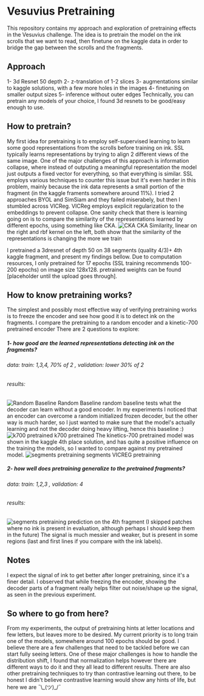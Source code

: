 # Vesuvius Pretraining

This repository contains my approach and exploration of pretraining effects in the Vesuvius challenge. The idea is to pretrain the model on the ink scrolls that we want to read, then finetune on the kaggle data in order to bridge the gap between the scrolls and the fragments.


## Approach
1- 3d Resnet 50 depth
2- z-translation of 1-2 slices
3- augmentations similar to kaggle solutions, with a few more holes in the images
4- finetuning on smaller output sizes
5- inference without outer edges
Technically, you can pretrain any models of your choice, I found 3d resnets to be good/easy enough to use. 
## How to pretrain?
My first idea for pretraining is to employ self-supervised learning to learn some good representations from the scrolls before training on ink. SSL typically learns representations by trying to align 2 different views of the same image. One of the major challenges of this approach is information collapse, where instead of outputing a meaningful representation the model just outputs a fixed vector for everything, so that everything is similar. SSL employs various techniques to counter this issue but it's even harder in this problem, mainly because the ink data represents a small portion of the fragment (in the kaggle framents somewhere around 11%).
I tried 2 approaches BYOL and SimSiam and they failed miserabely, but then I stumbled across VICReg. 
VICReg employs explicit regularization to the embeddings to prevent collapse. 
One sanity check that there is learning going on is to compare the similarity of the representations learned by different epochs, using something like CKA. 
![CKA](/images/download%20(31).png)
<span class="caption">CKA Similarity, linear on the right and rbf kernel on the left, both show that the similarity of the representations is changing the more we train</span>

I pretrained a 3dresnet of depth 50 on 38 segments (quality 4/3)+ 4th kaggle fragment,
and present my findings bellow.
Due to computation resources, I only pretrained for 17 epochs (SSL training recommends 100-200 epochs) on image size 128x128.
pretrained weights can be found [placeholder until the upload goes through].
## How to know pretraining works?

The simplest and possibly most effective way of verifying pretraining works is to freeze the encoder and see how good it is to detect ink on the fragments.
I compare the pretraining to a random encoder and a kinetic-700 pretrained encoder
There are 2 questions to explore:
##### 1- how good are the learned representations detecting ink on the fragments?
###### data: train: 1,3,4, 70% of 2        , validation: lower 30% of 2
###### results:  
![Random Baseline](/images/random_frozen.png)
<span class="caption">Random Baseline</span>
random baseline tests what the decoder can learn without a good encoder. In my experiments I noticed that an encoder can overcome a random initialized frozen decoder, but the other way is much harder, so I just wanted to make sure that the model's actually learning and not the decoder doing heavy lifting, hence this baseline :\)
![k700 pretrained](/images/k700frozen.png)
<span class="caption">k700 pretrained</span>
The kinetics-700 pretrained model was shown in the kaggle 4th place solution, and has quite a positive influence on the training the models, so I wanted to compare against my pretrained model.
![segments pretraining](/images/pretraining_frozen.png)
<span class="caption">segments VICREG pretraining</span>

##### 2- how well does pretraining generalize to the pretrained fragments?
###### data: train: 1,2,3       , validation: 4
###### results:
![segments pretraining](/images/masks_1360_45dbc1067b345419759a.png)
prediction on the 4th fragment (I skipped patches where no ink is present in evaluation, although perhaps I should keep them in the future)
The signal is much messier and weaker, but is present in some regions (last and first lines if you compare with the ink labels).
## Notes
I expect the signal of ink to get better after longer pretraining, since it's a finer detail. I observed that while freezing the encoder, showing the decoder parts of a fragment really helps filter out noise/shape up the signal, as seen in the previous experiment. 

## So where to go from here?
From my experiments, the output of pretraining hints at letter locations and few letters, but leaves more to be desired. 
My current priority is to long train one of the models, somewhere around 100 epochs should be good. 
I believe there are a few challenges that need to be tackled before we can start fully seeing letters. 
One of these major challenges is how to handle the distribution shift, I found that normalization helps however there are different ways to do it and they all lead to different results.
There are also other pretraining techniques to try than contrastive learning out there, to be honest I didn't believe contrastive learning would show any hints of life, but here we are ¯\\\_(ツ)_/¯

